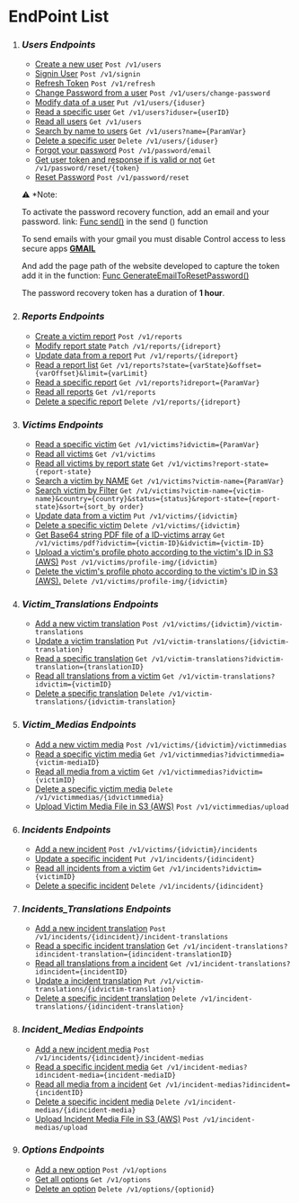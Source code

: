 # EndPoint List

1. ### _Users Endpoints_

    * [Create a new user](user-endpoints-documentation/create-new-user.md) `Post /v1/users`
    * [Signin User](user-endpoints-documentation/signin.md) `Post /v1/signin`
    * [Refresh Token](user-endpoints-documentation/refresh-token.md) `Post /v1/refresh`   
    * [Change Password from a user](user-endpoints-documentation/change-password.md) `Post /v1/users/change-password`
    * [Modify data of a user](user-endpoints-documentation/modify-user-data.md) `Put /v1/users/{iduser}`
    * [Read a specific user](user-endpoints-documentation/read-specific-user.md) `Get /v1/users?iduser={userID}`
    * [Read all users](user-endpoints-documentation/read-all-users.md) `Get /v1/users`
    * [Search by name to users](user-endpoints-documentation/search-by-name-users.md) `Get /v1/users?name={ParamVar}`
    * [Delete a specific user](user-endpoints-documentation/delete-specific-user.md) `Delete /v1/users/{iduser}`
    * [Forgot your password](user-endpoints-documentation/forgot-your-password.md) `Post /v1/password/email`
    * [Get user token and response if is valid or not](user-endpoints-documentation/token-validation.md) `Get /v1/password/reset/{token}`
    * [Reset Password](user-endpoints-documentation/reset-password.md) `Post /v1/password/reset`

    :warning: *Note:

    To activate the password recovery function, add an email and your password.
    link: [Func send()](./../models/user.go)
    in the send () function

    To send emails with your gmail you must disable Control access to less secure apps
    **[GMAIL](https://support.google.com/accounts/answer/6010255)**

    And add the page path of the website developed to capture the token
    add it in the function:
    [Func GenerateEmailToResetPassword()](./../models/user.go)

    The password recovery token has a duration of **1 hour**.

2. ### _Reports Endpoints_

    * [Create a victim report](report-endpoint-documentation/create-victim-report.md) `Post /v1/reports`
    * [Modify report state](report-endpoint-documentation/modify-report-state.md) `Patch /v1/reports/{idreport}`
    * [Update data from a report](report-endpoint-documentation/update-report-data.md) `Put /v1/reports/{idreport}`
    * [Read a report list](report-endpoint-documentation/read-report-list.md) `Get /v1/reports?state={varState}&offset={varOffset}&limit={varLimit}`
    * [Read a specific report](report-endpoint-documentation/read-specific-report.md) `Get /v1/reports?idreport={ParamVar}`
    * [Read all reports](report-endpoint-documentation/read-all-reports.md) `Get /v1/reports`
    * [Delete a specific report](report-endpoint-documentation/delete-report.md) `Delete /v1/reports/{idreport}`

3. ### _Victims Endpoints_

    * [Read a specific victim](victims-endpoints-documentation/read-specific-victim.md) `Get /v1/victims?idvictim={ParamVar}`
    * [Read all victims](victims-endpoints-documentation/read-all-victims.md) `Get /v1/victims`
    * [Read all victims by report state](victims-endpoints-documentation/read-all-victims-by-report-state.md) `Get /v1/victims?report-state={report-state}`
    * [Search a victim by NAME](victims-endpoints-documentation/search-victim-by-name.md) `Get /v1/victims?victim-name={ParamVar}`
    * [Search victim by Filter](victims-endpoints-documentation/search-victim-filter.md) `Get /v1/victims?victim-name={victim-name}&country={country}&status={status}&report-state={report-state}&sort={sort_by order}`
    * [Update data from a victim](victims-endpoints-documentation/update-victim-data.md) `Put /v1/victims/{idvictim}`
    * [Delete a specific victim](victims-endpoints-documentation/delete-victim.md) `Delete /v1/victims/{idvictim}`
    * [Get Base64 string PDF file of a ID-victims array](victims-endpoints-documentation/pdf-victim.md) `Get /v1/victims/pdf?idvictim={victim-ID}&idvictim={victim-ID}`   
    * [Upload a victim's profile photo according to the victim's ID in S3 (AWS)](victims-endpoints-documentation/upload-profile-img.md) `Post /v1/victims/profile-img/{idvictim}`
    * [Delete the victim's profile photo according to the victim's ID in S3 (AWS).](victims-endpoints-documentation/delete-profile-img.md) `Delete /v1/victims/profile-img/{idvictim}`

4. ### _Victim_Translations Endpoints_

    * [Add a new victim translation](victim-translation-endpoints-documentation/add-new-translation.md) `Post /v1/victims/{idvictim}/victim-translations`
    * [Update a victim translation](victim-translation-endpoints-documentation/update-translation.md) `Put /v1/victim-translations/{idvictim-translation}`
    * [Read a specific translation](victim-translation-endpoints-documentation/read-specific-translation.md) `Get /v1/victim-translations?idvictim-translation={translationID}`
    * [Read all translations from a victim](victim-translation-endpoints-documentation/read-all-translation-from-victim.md) `Get /v1/victim-translations?idvictim={victimID}`
    * [Delete a specific translation](victim-translation-endpoints-documentation/delete-translation.md) `Delete /v1/victim-translations/{idvictim-translation}`

5. ### _Victim_Medias Endpoints_

    * [Add a new victim media](victim-medias-endpoints-documentation/add-new-victim-media.md) `Post /v1/victims/{idvictim}/victimmedias`
    * [Read a specific victim media](victim-medias-endpoints-documentation/read-specific-victim-media.md) `Get /v1/victimmedias?idvictimmedia={victim-mediaID}`
    * [Read all media from a victim](victim-medias-endpoints-documentation/read-all-media-from-victim.md) `Get /v1/victimmedias?idvictim={victimID}`
    * [Delete a specific victim media](victim-medias-endpoints-documentation/delete-victim-media.md) `Delete /v1/victimmedias/{idvictimmedia}`
    * [Upload Victim Media File in S3 (AWS)](victim-medias-endpoints-documentation/upload-victim-media.md) `Post /v1/victimmedias/upload`

6. ### _Incidents Endpoints_

    * [Add a new incident](incident-endpoints-documentation/add-new-incident.md) `Post /v1/victims/{idvictim}/incidents`
    * [Update a specific incident](incident-endpoints-documentation/update-incident.md) `Put /v1/incidents/{idincident}`
    * [Read all incidents from a victim](incident-endpoints-documentation/read-all-incident-victim.md) `Get /v1/incidents?idvictim={victimID}`
    * [Delete a specific incident](incident-endpoints-documentation/delete-incident-by-id.md) `Delete /v1/incidents/{idincident}`

7. ### _Incidents_Translations Endpoints_

    * [Add a new incident translation](incident-translation-endpoints-documentation/add-incident-translation.md) `Post /v1/incidents/{idincident}/incident-translations`
    * [Read a specific incident translation](incident-translation-endpoints-documentation/read-specific-incident-translation.md) `Get /v1/incident-translations?idincident-translation={idincident-translationID}`
    * [Read all translations from a incident](incident-translation-endpoints-documentation/read-all-translation-from-incident.md) `Get /v1/incident-translations?idincident={incidentID}`
    * [Update a incident translation](incident-translation-endpoints-documentation/update-incident-translation.md) `Put /v1/victim-translations/{idvictim-translation}`
    * [Delete a specific incident translation](incident-translation-endpoints-documentation/delete-incident-translation.md) `Delete /v1/incident-translations/{idincident-translation}`

8. ### _Incident_Medias Endpoints_

    * [Add a new incident media](incident-medias-endpoints-documentation/add-incident-media.md) `Post /v1/incidents/{idincident}/incident-medias`
    * [Read a specific incident media](incident-medias-endpoints-documentation/read-specific-incident-media.md) `Get /v1/incident-medias?idincident-media={incident-mediaID}`
    * [Read all media from a incident](incident-medias-endpoints-documentation/read-all-media-from-incident.md) `Get /v1/incident-medias?idincident={incidentID}`
    * [Delete a specific incident media](incident-medias-endpoints-documentation/delete-incident-media.md) `Delete /v1/incident-medias/{idincident-media}`
    * [Upload Incident Media File in S3 (AWS)](incident-medias-endpoints-documentation/upload-incident-media.md) `Post /v1/incident-medias/upload`

9. ### _Options Endpoints_

    * [Add a new option](options-documentation/add-option.md) `Post /v1/options`
    * [Get all options](options-documentation/get-all-options.md) `Get /v1/options`
    * [Delete an option](options-documentation/delete-option.md) `Delete /v1/options/{optionid}`